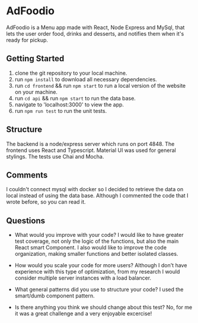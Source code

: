 # AdFoodio

AdFoodio is a Menu app made with React, Node Express and MySql, that lets the user order food, drinks and desserts, and notifies them when it's ready for pickup.

## Getting Started

1. clone the git repository to your local machine.
2. run `npm install` to download all necessary dependencies.
3. run `cd frontend` && run `npm start` to run a local version of the website on your machine.
4. run `cd api` && run `npm start` to run the data base.
5. navigate to 'localhost:3000' to view the app.
6. run `npm run test` to run the unit tests.

## Structure

The backend is a node/express server which runs on port 4848.
The frontend uses React and Typescript.
Material UI was used for general stylings.
The tests use Chai and Mocha.

## Comments
I couldn't connect mysql with docker so I decided to retrieve the data on local instead of using the data base. Although I commented the code that I wrote before, so you can read it. 


## Questions

* What would you improve with your code?
I would like to have greater test coverage, not only the logic of the functions, but also the main React smart Component. I also would like to improve the code organization, making smaller functions and better isolated classes.

* How would you scale your code for more users?
Although I don't have experience with this type of optimization, from my research I would consider multiple server instances with a load balancer.

* What general patterns did you use to structure your code?
I used the smart/dumb component pattern.

* Is there anything you think we should change about this test?
No, for me it was a great challenge and a very enjoyable excercise!